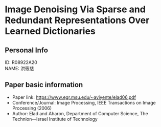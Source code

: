 
# Image Denoising Via Sparse and Redundant Representations Over Learned Dictionaries

## Personal Info
ID: R08922A20  
NAME: 洪筱慈

## Paper basic information

- Paper link: https://www.egr.msu.edu/~aviyente/elad06.pdf
- Conference/Journal:  Image Processing, IEEE Transactions on Image Processing (2006)   
- Author: Elad and Aharon, Department of Computer Science, The Technion—Israel Institute of Technology


